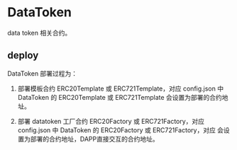 # DataToken

data token 相关合约。

## deploy

DataToken 部署过程为：

1. 部署模板合约 ERC20Template 或 ERC721Template，对应 config.json 中 DataToken 的 ERC20Template 或 ERC721Template 会设置为部署的合约地址。

2. 部署 datatoken 工厂合约 ERC20Factory 或 ERC721Factory，对应 config.json 中 DataToken 的 ERC20Factory 或 ERC721Factory，对应 会设置为部署的合约地址，DAPP直接交互的合约地址。

